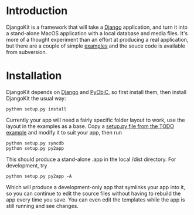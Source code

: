 # Introduction #

DjangoKit is a framework that will take a [Django](http://www.djangoproject.com/) application, and turn it into a stand-alone MacOS application with a local database and media files. It's more of a thought experiment than an effort at producing a real application, but there are a couple of simple [examples](http://djangokit.googlecode.com/svn/trunk/examples/) and the souce code is available from subversion.

# Installation #

DjangoKit depends on [Django](http://www.djangoproject.com/) and [PyObjC](http://pyobjc.sourceforge.net/), so first install them, then install DjangoKit the usual way:

```
python setup.py install
```

Currently your app will need a fairly specific folder layout to work, use the layout in the examples as a base. Copy a [setup.py file from the TODO example](http://djangokit.googlecode.com/svn/trunk/examples/todo/setup.py) and modify it to suit your app, then run

```
python setup.py syncdb
python setup.py py2app
```

This should produce a stand-alone .app in the local /dist directory. For development, try

```
python setup.py py2app -A
```

Which will produce a development-only app that symlinks your app into it, so you can continue to edit the source files without having to rebuild the app every time you save. You can even edit the templates while the app is still running and see changes.